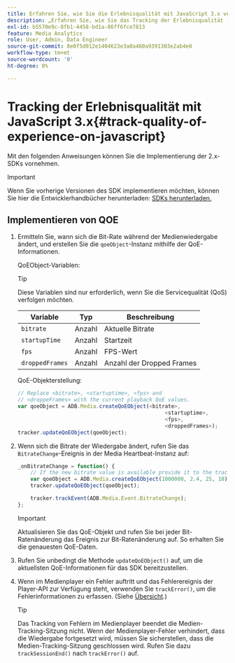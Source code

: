 ```yaml
---
title: Erfahren Sie, wie Sie die Erlebnisqualität mit JavaScript 3.x verfolgen können.
description: „Erfahren Sie, wie Sie das Tracking der Erlebnisqualität (QoE, QoS) mit dem Medien-SDK in Browser-Programmen mit JavaScript 3x implementieren.“
exl-id: b5570e9c-8fb1-4458-bd1a-86ff6fce7813
feature: Media Analytics
role: User, Admin, Data Engineer
source-git-commit: 8e0f5d012e1404623e3a0a460a9391303e2ab4e0
workflow-type: tm+mt
source-wordcount: '0'
ht-degree: 0%

---
```


# Tracking der Erlebnisqualität mit JavaScript 3.x{#track-quality-of-experience-on-javascript}

Mit den folgenden Anweisungen können Sie die Implementierung der 2.x-SDKs vornehmen.

>[!IMPORTANT]
>
>Wenn Sie vorherige Versionen des SDK implementieren möchten, können Sie hier die Entwicklerhandbücher herunterladen: [SDKs herunterladen.](/help/sdk-implement/download-sdks.md)

## Implementieren von QOE

1. Ermitteln Sie, wann sich die Bit-Rate während der Medienwiedergabe ändert, und erstellen Sie die `qoeObject`-Instanz mithilfe der QoE-Informationen.

   QoEObject-Variablen:

   >[!TIP]
   >
   >Diese Variablen sind nur erforderlich, wenn Sie die Servicequalität (QoS) verfolgen möchten.

   | Variable | Typ | Beschreibung |
   | --- | --- | --- |
   | `bitrate` | Anzahl | Aktuelle Bitrate |
   | `startupTime` | Anzahl | Startzeit |
   | `fps` | Anzahl | FPS-Wert |
   | `droppedFrames` | Anzahl | Anzahl der Dropped Frames |

   QoE-Objekterstellung:

   ```js
   // Replace <bitrate>, <startuptime>, <fps> and
   // <droppeFrames> with the current playback QoE values.
   var qoeObject = ADB.Media.createQoEObject(<bitrate>,
                                                  <startuptime>,
                                                  <fps>,
                                                  <droppedFrames>);
   tracker.updateQoEObject(qoeObject);
   ```

1. Wenn sich die Bitrate der Wiedergabe ändert, rufen Sie das `BitrateChange`-Ereignis in der Media Heartbeat-Instanz auf:

   ```js
   _onBitrateChange = function() {
       // If the new bitrate value is available provide it to the tracker.
       var qoeObject = ADB.Media.createQoEObject(1000000, 2.4, 25, 10);
       tracker.updateQoEObject(qoeObject);
   
       tracker.trackEvent(ADB.Media.Event.BitrateChange);
   };
   ```

   >[!IMPORTANT]
   >
   >Aktualisieren Sie das QoE-Objekt und rufen Sie bei jeder Bit-Ratenänderung das Ereignis zur Bit-Ratenänderung auf. So erhalten Sie die genauesten QoE-Daten.

1. Rufen Sie unbedingt die Methode `updateQoEObject()` auf, um die aktuellsten QoE-Informationen für das SDK bereitzustellen.
1. Wenn im Medienplayer ein Fehler auftritt und das Fehlerereignis der Player-API zur Verfügung steht, verwenden Sie `trackError()`, um die Fehlerinformationen zu erfassen. (Siehe [Übersicht](/help/sdk-implement/track-errors/track-errors-overview.md).)

   >[!TIP]
   >
   >Das Tracking von Fehlern im Medienplayer beendet die Medien-Tracking-Sitzung nicht. Wenn der Medienplayer-Fehler verhindert, dass die Wiedergabe fortgesetzt wird, müssen Sie sicherstellen, dass die Medien-Tracking-Sitzung geschlossen wird. Rufen Sie dazu `trackSessionEnd()` nach `trackError()` auf.
